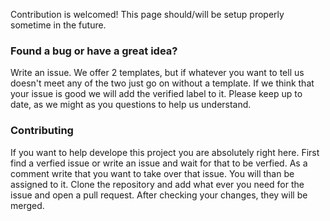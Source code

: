 Contribution is welcomed! This page should/will be setup properly sometime in the future.

### Found a bug or have a great idea?
Write an issue. We offer 2 templates, but if whatever you want to tell us doesn't meet any of the two just go on without a template. If we think that your issue is good we will add the verified label to it. Please keep up to date, as we might as you questions to help us understand.
### Contributing
If you want to help develope this project you are absolutely right here. First find a verfied issue or write an issue and wait for that to be verfied. As a comment write that you want to take over that issue. You will than be assigned to it. Clone the repository and add what ever you need for the issue and open a pull request. After checking your changes, they will be merged.
